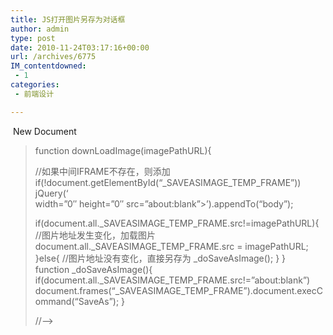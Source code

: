 ```yaml
---
title: JS打开图片另存为对话框
author: admin
type: post
date: 2010-11-24T03:17:16+00:00
url: /archives/6775
IM_contentdowned:
 - 1
categories:
 - 前端设计

---
```




 New Document

>
>  function downLoadImage(imagePathURL){
>
> //如果中间IFRAME不存在，则添加
> if(!document.getElementById(“\_SAVEASIMAGE\_TEMP_FRAME”))
> jQuery(‘ width=”0″ height=”0″ src=”about:blank”>’).appendTo(“body”);
>
> if(document.all.\_SAVEASIMAGE\_TEMP_FRAME.src!=imagePathURL){
> //图片地址发生变化，加载图片
> document.all.\_SAVEASIMAGE\_TEMP_FRAME.src = imagePathURL;
> }else{
> //图片地址没有变化，直接另存为
> _doSaveAsImage();
> }
> }
> function _doSaveAsImage(){
> if(document.all.\_SAVEASIMAGE\_TEMP_FRAME.src!=”about:blank”)
> document.frames(“\_SAVEASIMAGE\_TEMP_FRAME”).document.execCommand(“SaveAs”);
> }
>
> //–>
>